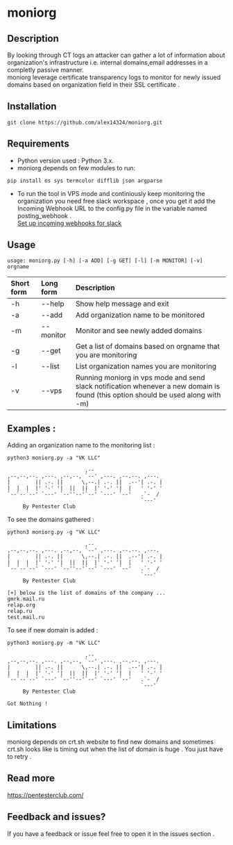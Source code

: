 # moniorg

## Description

By looking through CT logs an attacker can gather a lot of information about organization's infrastructure i.e. internal domains,email addresses in a completly passive manner.  
moniorg leverage certificate transparency logs to monitor for newly issued domains based on organization field in their SSL certificate .

## Installation 

```
git clone https://github.com/alex14324/moniorg.git
```

## Requirements

- Python version used : Python 3.x.  
- moniorg depends on few modules to run:
```
pip install os sys termcolor difflib json argparse
```
- To run the tool in VPS mode and continiously keep monitoring the organization you need free slack workspace , once you get it add the Incoming Webhook URL to the config.py file in the variable named posting_webhook .  
[Set up incoming webhooks for slack](https://slack.com/help/articles/115005265063-Incoming-webhooks-for-Slack)


## Usage

```
usage: moniorg.py [-h] [-a ADD] [-g GET] [-l] [-m MONITOR] [-v] orgname
```
| Short form | Long form | Description |
| :---         |  :---         |  :---         |
| -h   | --help     | Show help message and exit    |
| -a    | --add       | Add organization name to be monitored      |
| -m     | --monitor       | Monitor and see newly added domains      |
| -g     | --get       | Get a list of domains based on orgname that you are monitoring      |
| -l     | --list       | List organization names you are monitoring      |
| -v     | --vps       | Running moniorg in vps mode and send slack notification whenever a new domain is found (this option should be used along with -m)      |


## Examples :

Adding an organization name to the monitoring list :
```
python3 moniorg.py -a "VK LLC"

                         ,--
,--,--,--. ,---. ,--,--, `--' ,---. ,--.--. ,---.
|        || .-. ||      \,--.| .-. ||  .--'| .-. |
|  |  |  |' '-' '|  ||  ||  |' '-' '|  |   ' '-' '
`--`--`--' `---' `--''--'`--' `---' `--'   .`-  /
                                           `---'
     By Pentester Club
```
To see the domains gathered :

```
python3 moniorg.py -g "VK LLC"

                         ,--
,--,--,--. ,---. ,--,--, `--' ,---. ,--.--. ,---.
|        || .-. ||      \,--.| .-. ||  .--'| .-. |
|  |  |  |' '-' '|  ||  ||  |' '-' '|  |   ' '-' '
`--`--`--' `---' `--''--'`--' `---' `--'   .`-  /
                                           `---'
     By Pentester Club

[+] below is the list of domains of the company ...
gmrk.mail.ru
relap.org
relap.ru
test.mail.ru
```

To see if new domain is added :

```
python3 moniorg.py -m "VK LLC"

                         ,--
,--,--,--. ,---. ,--,--, `--' ,---. ,--.--. ,---.
|        || .-. ||      \,--.| .-. ||  .--'| .-. |
|  |  |  |' '-' '|  ||  ||  |' '-' '|  |   ' '-' '
`--`--`--' `---' `--''--'`--' `---' `--'   .`-  /
                                           `---'
     By Pentester Club

Got Nothing !
```

## Limitations 

moniorg depends on crt.sh website to find new domains and sometimes crt.sh looks like is timing out when the list of domain is huge . You just have to retry .

## Read more
https://pentesterclub.com/

## Feedback and issues?
If you have a feedback or issue feel free to open it in the issues section .
